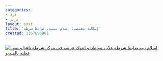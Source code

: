 ```yaml
---
categories:
- قرف
- عربي
layout: post
title: 'إطلالة مغتصب: إسلام نبيه، ضابط شرطة'
created: 1167696901
---
```

<a href="http://www.tortureinegypt.net/revealing_identity_victim_sex-abused"><img src="http://www.tortureinegypt.net/files/torture/images/islamnabih_1.png" alt="إسلام نبيه ضابط شرطة عذّب مواطنا و انتهك عرضه في مركز شرطة ناهيا و صور فعلته بالفيديو" title="إطلالة مغتصب: إسلام نبيه، ضابط شرطة" /></a>
